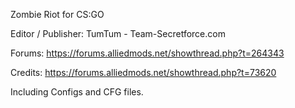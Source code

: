 Zombie Riot for CS:GO

Editor / Publisher: TumTum - Team-Secretforce.com

Forums: https://forums.alliedmods.net/showthread.php?t=264343

Credits: https://forums.alliedmods.net/showthread.php?t=73620

Including Configs and CFG files.

